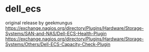 # dell_ecs
original release by geekmungus
https://exchange.nagios.org/directory/Plugins/Hardware/Storage-Systems/SAN-and-NAS/Dell-ECS-Health-Plugin
https://exchange.nagios.org/directory/Plugins/Hardware/Storage-Systems/Others/Dell-ECS-Capacity-Check-Plugin
